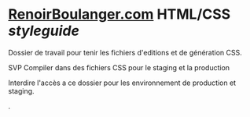 # [RenoirBoulanger.com](https://renoirboulanger.com) HTML/CSS *styleguide*

Dossier de travail pour tenir les fichiers d'editions et de génération CSS.

SVP Compiler dans des fichiers CSS pour le staging et la production

Interdire l'accès a ce dossier pour les environnement de production et staging.

.
